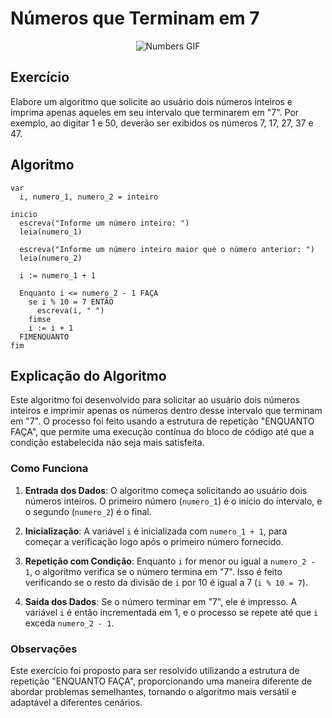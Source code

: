 # Números que Terminam em 7

<p align="center">
  <img src="https://media3.giphy.com/media/v1.Y2lkPTc5MGI3NjExMjg5eW0zODliamxvbDdxbnpuZzRhaTdpOXk5OW1vMmh2b3IxaHA2eSZlcD12MV9pbnRlcm5hbF9naWZfYnlfaWQmY3Q9Zw/l4Ho74sS3cxg5TLLa/giphy.webp" alt="Numbers GIF">
</p>

## Exercício

Elabore um algoritmo que solicite ao usuário dois números inteiros e imprima apenas aqueles em seu intervalo que terminarem em "7". Por exemplo, ao digitar 1 e 50, deverão ser exibidos os números 7, 17, 27, 37 e 47.

## Algoritmo

```plaintext
var
  i, numero_1, numero_2 = inteiro

inicio
  escreva("Informe um número inteiro: ")
  leia(numero_1)

  escreva("Informe um número inteiro maior que o número anterior: ")
  leia(numero_2)

  i := numero_1 + 1

  Enquanto i <= numero_2 - 1 FAÇA
    se i % 10 = 7 ENTÃO
      escreva(i, " ")
    fimse
    i := i + 1
  FIMENQUANTO
fim
```

## Explicação do Algoritmo

Este algoritmo foi desenvolvido para solicitar ao usuário dois números inteiros e imprimir apenas os números dentro desse intervalo que terminam em "7". O processo foi feito usando a estrutura de repetição "ENQUANTO FAÇA", que permite uma execução contínua do bloco de código até que a condição estabelecida não seja mais satisfeita.

### Como Funciona

1. **Entrada dos Dados**: O algoritmo começa solicitando ao usuário dois números inteiros. O primeiro número (`numero_1`) é o início do intervalo, e o segundo (`numero_2`) é o final.

2. **Inicialização**: A variável `i` é inicializada com `numero_1 + 1`, para começar a verificação logo após o primeiro número fornecido.

3. **Repetição com Condição**: Enquanto `i` for menor ou igual a `numero_2 - 1`, o algoritmo verifica se o número termina em "7". Isso é feito verificando se o resto da divisão de `i` por 10 é igual a 7 (`i % 10 = 7`).

4. **Saída dos Dados**: Se o número terminar em "7", ele é impresso. A variável `i` é então incrementada em 1, e o processo se repete até que `i` exceda `numero_2 - 1`.

### Observações

Este exercício foi proposto para ser resolvido utilizando a estrutura de repetição "ENQUANTO FAÇA", proporcionando uma maneira diferente de abordar problemas semelhantes, tornando o algoritmo mais versátil e adaptável a diferentes cenários.

